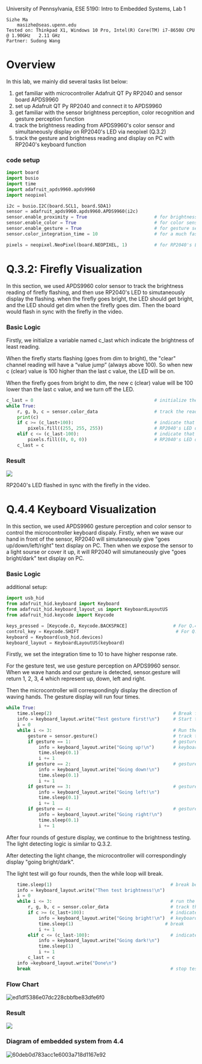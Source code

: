 University of Pennsylvania, ESE 5190: Intro to Embedded Systems, Lab 1

    Sizhe Ma
        masizhe@seas.upenn.edu
    Tested on: Thinkpad X1, Windows 10 Pro, Intel(R) Core(TM) i7-8650U CPU @ 1.90GHz   2.11 GHz
    Partner: Sudong Wang
    
# Overview
In this lab, we mainly did several tasks list below:
1) get familiar with microcontroller Adafruit QT Py RP2040 and sensor board APDS9960
2) set up Adafruit QT Py RP2040 and connect it to APDS9960
3) get familiar with the sensor brightness perception, color recognition and gesture perception function 
4) track the brightness reading from APDS9960's color sensor and simultaneously display on RP2040's LED via neopixel (Q.3.2)
5) track the gesture and brightness reading and display on PC with RP2040's keyboard function

### code setup
```python
import board
import busio
import time
import adafruit_apds9960.apds9960
import neopixel

i2c = busio.I2C(board.SCL1, board.SDA1)
sensor = adafruit_apds9960.apds9960.APDS9960(i2c)
sensor.enable_proximity = True                         # for brightness sensor
sensor.enable_color = True                             # for color sensor
sensor.enable_gesture = True                           # for gesture sensor
sensor.color_integration_time = 10                     # for a much faster source of data

pixels = neopixel.NeoPixel(board.NEOPIXEL, 1)          # for RP2040's LED display
```

# Q.3.2: Firefly Visualization
In this section, we used APDS9960 color sensor to track the brightness reading of firefly flashing, and then use RP2040's LED to simutaneously display the flashing. when the firefly goes bright, the LED should get bright, and the LED should get dim when the firefly goes dim. Then the board would flash in sync with the firefly in the video.

### Basic Logic
Firstly, we initialize a variable named c_last which indicate the brightness of least reading.

When the firefly starts flashing (goes from dim to bright), the "clear" channel reading will have a “value jump” (always above 100). So when new c (clear) value is 100 higher than the last c value, the LED will be on.

When the firefly goes from bright to dim, the new c (clear) value will be 100 lower than the last c value, and we turn off the LED.

```python
c_last = 0                                             # initialize the parameter
while True:
    r, g, b, c = sensor.color_data                     # track the reading from color sensor
    print(c)
    if c >= (c_last+100):                              # indicate that it is going bright
        pixels.fill((255, 255, 255))                   # RP2040's LED display (on)
    elif c <= (c_last-100):                            # indicate that is going dim
        pixels.fill((0, 0, 0))                         # RP2040's LED display (off)
    c_last = c
```

### Result
![](https://github.com/MaxMa6150/ese5190-2022-lab1-firefly/blob/main/firefly_visualization.gif)

RP2040's LED flashed in sync with the firefly in the video.

# Q.4.4 Keyboard Visualization
In this section, we used APDS9960 gesture perception and color sensor to control the microcontroller keyboard dispaly. Firstly, when we wave our hand in front of the sensor, RP2040 will simutaneously give "goes up/down/left/right" text display on PC. Then when we expose the sensor to a light sourse or cover it up, it will RP2040 will simutaneously give "goes bright/dark" text display on PC.

### Basic Logic
additional setup:
```python
import usb_hid
from adafruit_hid.keyboard import Keyboard
from adafruit_hid.keyboard_layout_us import KeyboardLayoutUS
from adafruit_hid.keycode import Keycode

keys_pressed = [Keycode.O, Keycode.BACKSPACE]                 # For Q.4.3
control_key = Keycode.SHIFT                                    # For Q.4.3
keyboard = Keyboard(usb_hid.devices)
keyboard_layout = KeyboardLayoutUS(keyboard)
```

Firstly, we set the integration time to 10 to have higher response rate.

For the gesture test, we use gesture perception on APDS9960 sensor. When we wave hands and our gesture is detected, sensor.gesture will return 1, 2, 3, 4 which represent up, down, left and right. 

Then the microcontroller will correspondingly display the direction of waving hands. The gesture display will run four times.

```python
while True:
    time.sleep(2)                                             # Break for user to move the mouse to text file
    info = keyboard_layout.write("Test gesture first!\n")     # Start the gesture section
    i = 0
    while i <= 3:                                             # Run the gesture test 4 times
        gesture = sensor.gesture()                            # track the reading from gesture sensor
        if gesture == 1:                                      # gesture is "up"
            info = keyboard_layout.write("Going up!\n")       # keyboard display
            time.sleep(0.1)
            i += 1
        if gesture == 2:                                      # gesture is "down"
            info = keyboard_layout.write("Going down!\n")
            time.sleep(0.1)
            i += 1
        if gesture == 3:                                      # gesture is "left"
            info = keyboard_layout.write("Going left!\n")
            time.sleep(0.1)
            i += 1
        if gesture == 4:                                      # gesture is "right"
            info = keyboard_layout.write("Going right!\n")
            time.sleep(0.1)
            i += 1
```
After four rounds of gesture display, we continue to the brightness testing. The light detecting logic is similar to Q.3.2.

After detecting the light change, the microcontroller will correspondingly display "going bright/dark".

The light test will go four rounds, then the while loop will break.


```python
    time.sleep(1)                                            # break between two sections
    info = keyboard_layout.write("Then test brightness!\n")
    i = 0
    while i <= 3:                                            # run the gesture test 3 times
        r, g, b, c = sensor.color_data                       # track the reading from color sensor
        if c >= (c_last+100):                                # indicate that it is going bright
            info = keyboard_layout.write("Going bright!\n")  # keyboard display
            time.sleep(1)                                  # break
            i += 1
        elif c <= (c_last-100):                              # indicate that it is going dark
            info = keyboard_layout.write("Going dark!\n")    
            time.sleep(1)
            i += 1
        c_last = c
    info =keyboard_layout.write("Done\n")
    break                                                    # stop testing
```
### Flow Chart
![ed1df5386e07dc228cbbfbe83dfe6f0](https://user-images.githubusercontent.com/114200453/191912913-374ec68e-20b5-4762-9f6d-bdb805208591.png)


### Result
![](https://github.com/MaxMa6150/ese5190-2022-lab1-firefly/blob/main/keyboard_visualization.gif)

### Diagram of embedded system from 4.4
![60deb0d783acc1e6003a718d1167e92](https://user-images.githubusercontent.com/114200453/191920508-ec21f8ff-f0d8-47dc-8363-e5809f412ca7.png)

